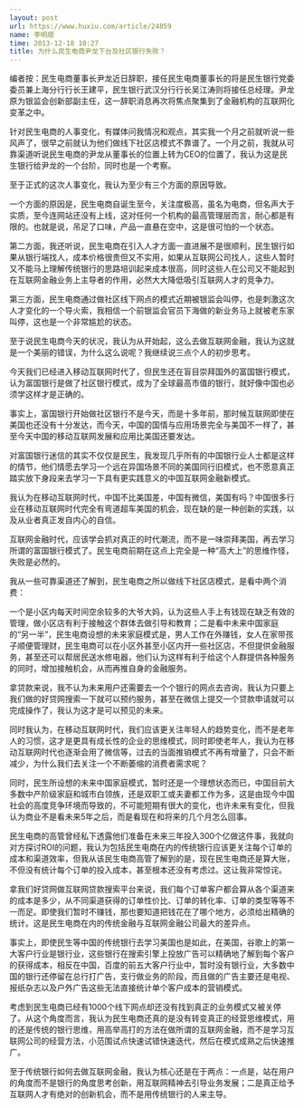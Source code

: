 ```yaml
---
layout: post
url: https://www.huxiu.com/article/24859
name: 李明顺
time: 2013-12-18 10:27
title: 为什么民生电商尹龙下台及社区银行失败？
---
```

编者按：民生电商董事长尹龙近日辞职，接任民生电商董事长的将是民生银行党委委员兼上海分行行长王建平，民生银行武汉分行行长吴江涛则将接任总经理。尹龙原为银监会创新部副主任，这一辞职消息再次将焦点聚集到了金融机构的互联网化变革之中。

针对民生电商的人事变化，有媒体问我情况和观点，其实我一个月之前就听说一些风声了，很早之前就认为他们做线下社区店模式不靠谱了。一个月之前，我就从可靠渠道听说民生电商的尹龙从董事长的位置上转为CEO的位置了，我认为这是民生银行给尹龙的一个台阶，同时也是一个考察。

至于正式的这次人事变化，我认为至少有三个方面的原因导致。

一个方面的原因是，民生电商自诞生至今，关注度极高，虽名为电商，但名声大于实质，至今连网站还没有上线，这对任何一个机构的最高管理层而言，耐心都是有限的。也就是说，吊足了口味，产品一直悬在空中，这是很可怕的一个状态。

第二方面，我还听说，民生电商在引入人才方面一直进展不是很顺利，民生银行如果从银行端找人，成本价格很贵但又不实用，如果从互联网公司找人，这些人暂时又不能马上理解传统银行的思路培训起来成本很高，同时这些人在公司又不能起到在互联网金融业务上主导者的作用，必然大大降低吸引互联网人才的竞争力。

第三方面，民生电商通过做社区线下网点的模式近期被银监会叫停，也是刺激这次人才变化的一个导火索，我相信一个前银监会官员下海做的新业务马上就被老东家叫停，这也是一个非常尴尬的状态。

至于说民生电商今天的状况，我认为从开始起，这么去做互联网金融，我认为这就是一个美丽的错误，为什么这么说呢？我继续说三点个人的初步思考。

今天我们已经进入移动互联网时代了，但民生还在盲目崇拜国外的富国银行模式，认为富国银行是做了社区银行模式，成为了全球最高市值的银行，就好像中国也必须学这样才是正确的。

事实上，富国银行开始做社区银行不是今天，而是十多年前，那时候互联网即使在美国也还没有十分发达，而今天，中国的国情与应用场景完全与美国不一样了，甚至今天中国的移动互联网发展和应用比美国还要发达。

对富国银行迷信的其实不仅仅是民生，我发现几乎所有的中国银行业人士都是这样的情节，他们情愿去学习一个远在异国场景不同的美国同行旧模式，也不愿意真正踏实放下身段来去学习一下具有更实践意义的中国互联网金融新模式。

我认为在移动互联网时代，中国不比美国差，中国有微信，美国有吗？中国很多行业在移动互联网时代完全有弯道超车美国的机会，现在缺的是一种创新的实践，以及从业者真正发自内心的自信。

互联网金融时代，应该学会抓对真正的时代潮流，而不是一味崇拜美国，再去学习所谓的富国银行模式了。民生电商前期在这点上完全是一种“高大上”的思维作怪，失败是必然的。

我从一些可靠渠道还了解到，民生电商之所以做线下社区店模式，是看中两个消费：

一个是小区内每天时间空余较多的大爷大妈，认为这些人手上有钱现在缺乏有效的管理，做小区店有利于接触这个群体去做引导和教育；二是看中未来中国家庭的“另一半”，民生电商设想的未来家庭模式是，男人工作在外赚钱，女人在家带孩子顺便管理财，民生电商可以在小区外甚至小区内开一些社区店，不但提供金融服务，甚至还可以帮居民送水修电器，他们认为这样有利于给这个人群提供各种服务的同时，增加接触机会，从而再推自身的金融服务。

拿贷款来说，我不认为未来用户还需要去一个个银行的网点去咨询，我认为只要上我们做的好贷网搜索一下就可以预约服务，甚至在微信上提交一个贷款申请就可以完成操作了，我认为这才是可以预见的未来。

同时我认为，在移动互联网时代，我们应该更关注年轻人的趋势变化，而不是老年人的习惯，这才是更具有成长性的企业的思维模式，同时即使老年人，我认为在移动互联网时代也逐渐会用了微信等，过去的当面推销模式不再有增量了，只会不断减少，为什么我们去关注一个不断萎缩的消费者需求呢？

同时，民生所设想的未来中国家庭模式，暂时还是一个理想状态而已，中国目前大多数中产阶级家庭和城市白领族，还是双职工或夫妻都工作为多，这是由现今中国社会的高度竞争环境而导致的，不可能短期有很大的变化，也许未来有变化，但我认为商业不是看未来5年之后，而是看现在和将来的几个月怎么回事。

民生电商的高管曾经私下透露他们准备在未来三年投入300个亿做这件事，我就向对方探讨ROI的问题，我认为包括民生电商在内的传统银行应该更关注每个订单的成本和渠道效率，但我从该民生电商高管了解到的是，现在民生电商还是算大账，不但没有统计每个订单的投入成本，甚至根本还没有考虑过。这让我非常惊诧。

拿我们好贷网做互联网贷款搜索平台来说，我们每个订单客户都会算从各个渠道来的成本是多少，从不同渠道获得的订单性价比、订单的转化率、订单的类型等等不一而足。即使我们暂时不赚钱，那也要知道把钱花在了哪个地方，必须给出精确的统计。这是民生电商在内的传统金融与互联网金融公司最大的差异点。

事实上，即使民生等中国的传统银行去学习美国也是如此，在美国，谷歌上的第一大客户行业是银行业，这些银行在搜索引擎上投放广告可以精确地了解到每个客户的获得成本，相反在中国，百度的前五大客户行业中，暂时没有银行业，大多数中国的银行还停留在总行打广告，支行做业务的阶段，而且做的广告主要还是电视、报纸杂志以及户外广告这些无法直接统计单个客户成本的营销模式。

考虑到民生电商已经有1000个线下网点却还没有找到真正的业务模式又被关停了。从这个角度而言，我认为民生电商还真的是没有转变真正的经营思维模式，用的还是传统的银行思维，用高举高打的方法在做所谓的互联网金融，而不是学习互联网公司的经营方法，小范围试点快速试错快速迭代，然后在模式成熟之后快速推广。

至于传统银行如何去做互联网金融，我认为核心还是在于两点：一点是，站在用户的角度而不是银行的角度思考创新，用互联网精神去引导业务发展；二是真正给予互联网人才有绝对的创新机会，而不是用传统银行的人来主导。

